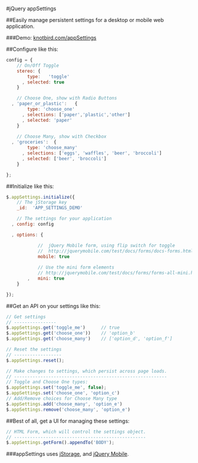 #jQuery appSettings

##Easily manage persistent settings for a desktop or mobile web application.

###Demo: [knotbird.com/appSettings](http://knotbird.com/appSettings)

##Configure like this:
``` javascript
config = {
    // On/Off Toggle
    stereo: {
        type:   'toggle'
      , selected: true
    }

    // Choose One, show with Radio Buttons
  , 'paper_or_plastic':   {
        type: 'choose_one'
      , selections: ['paper','plastic','other']
      , selected: 'paper'
    }
    
    // Choose Many, show with Checkbox
  , 'groceries':  {
        type: 'choose_many'
      , selections: ['eggs', 'waffles', 'beer', 'broccoli']
      , selected: ['beer', 'broccoli']
    } 

};
```
        

##Initialize like this:

``` javascript
$.appSettings.initialize({
    // The jStorage key
    _id:  'APP_SETTINGS_DEMO'

    // The settings for your application
  , config: config

  , options: {

            //  jQuery Mobile form, using flip switch for toggle
            //  http://jquerymobile.com/test/docs/forms/docs-forms.html
            mobile: true  
    
            // Use the mini form elements
            // http://jquerymobile.com/test/docs/forms/forms-all-mini.html
        ,   mini: true
    }

});
```

##Get an API on your settings like this:

``` javascript
// Get settings
// ----------------
$.appSettings.get('toggle_me')      // true
$.appSettings.get('choose_one'))    // 'option_b'
$.appSettings.get('choose_many')    // ['option_d', 'option_f']

// Reset the settings
// ------------------
$.appSettings.reset();

// Make changes to settings, which persist across page loads.
// ----------------------------------------------------------
// Toggle and Choose One types:
$.appSettings.set('toggle_me', false);
$.appSettings.set('choose_one', 'option_c')
// Add/Remove choices for Choose Many type
$.appSettings.add('choose_many', 'option_e')
$.appSettings.remove('choose_many', 'option_e')
```

##Best of all, get a UI for managing these settings:

``` javascript
// HTML Form, which will control the settings object.
// --------------------------------------------------
$.appSettings.getForm().appendTo('BODY');
```



###appSettings uses [jStorage](http://www.jstorage.info/), and [jQuery Mobile](jquerymobile.com).

